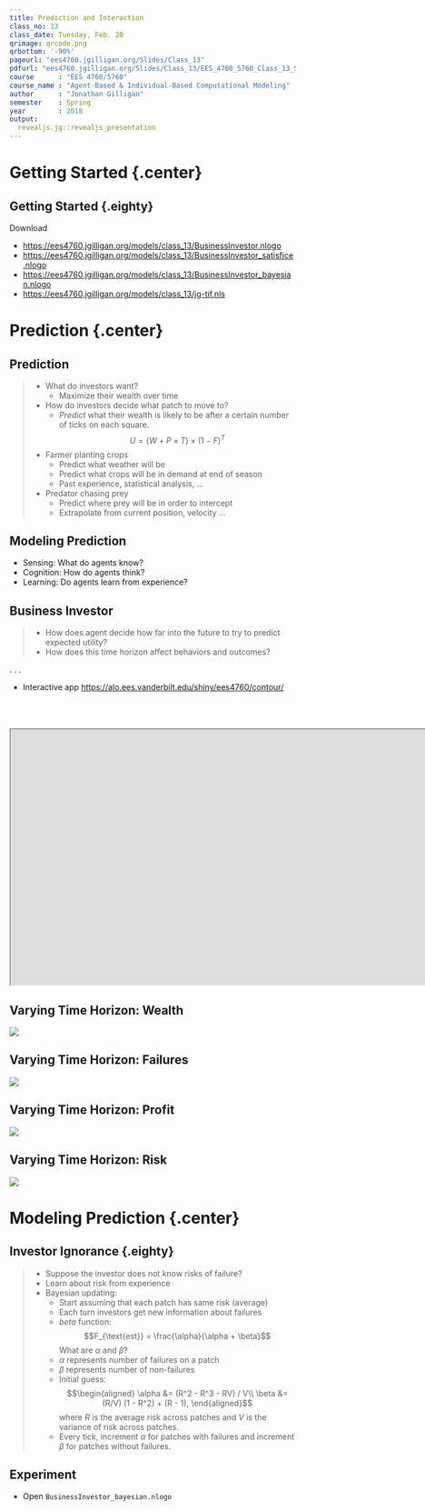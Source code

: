 ```yaml
---
title: Prediction and Interaction
class_no: 13
class_date: Tuesday, Feb. 20
qrimage: qrcode.png
qrbottom: '-90%'
pageurl: "ees4760.jgilligan.org/Slides/Class_13"
pdfurl: "ees4760.jgilligan.org/Slides/Class_13/EES_4760_5760_Class_13_Slides.pdf"
course      : "EES 4760/5760"
course_name : "Agent-Based & Individual-Based Computational Modeling"
author      : "Jonathan Gilligan"
semester    : Spring
year        : 2018
output:
  revealjs.jg::revealjs_presentation
---
```


# Getting Started {.center}

## Getting Started  {.eighty}

Download

* <https://ees4760.jgilligan.org/models/class_13/BusinessInvestor.nlogo>
* <https://ees4760.jgilligan.org/models/class_13/BusinessInvestor_satisfice.nlogo>
* <https://ees4760.jgilligan.org/models/class_13/BusinessInvestor_bayesian.nlogo>
* <https://ees4760.jgilligan.org/models/class_13/jg-tif.nls>

# Prediction {.center}

## Prediction

> * What do investors want?
>   * Maximize their wealth over time
> * How do investors decide what patch to move to?
>   * _Predict_ what their wealth is likely to be after a certain number of
      ticks on each square.
      $$ U = (W + P \times T) \times (1 - F)^T $$
> * Farmer planting crops
>   * Predict what weather will be
>   * Predict what crops will be in demand at end of season
>   * Past experience, statistical analysis, ...
> * Predator chasing prey
>   * Predict where prey will be in order to intercept
>   * Extrapolate from current position, velocity ...

## Modeling Prediction

* Sensing: What do agents know?
* Cognition: How do agents think?
* Learning: Do agents learn from experience?

## Business Investor

> * How does agent decide how far into the future to try to predict expected utility?
> * How does this time horizon affect behaviors and outcomes?


. . .


* Interactive app <https://alo.ees.vanderbilt.edu/shiny/ees4760/contour/>

<div  style="padding-top:50px;">
<iframe height=450 width=1800 src="https://alo.ees.vanderbilt.edu/shiny/ees4760/contour/">
Open app at <https://alo.ees.vanderbilt.edu/shiny/ees4760/contour/>
</iframe>
</div>

## Varying Time Horizon: Wealth



![](assets/fig/wealth-vs-horizon-detail-1.png)

## Varying Time Horizon: Failures

![](assets/fig/failures-vs-horizon-1.png)

## Varying Time Horizon: Profit

![](assets/fig/profit-vs-horizon-1.png)

## Varying Time Horizon: Risk

![](assets/fig/risk-vs-horizon-1.png)

# Modeling Prediction {.center}

## Investor Ignorance {.eighty}

> * Suppose the investor does not know risks of failure?
> * Learn about risk from experience
> * Bayesian updating:
>   * Start assuming that each patch has same risk (average)
>   * Each turn investors get new information about failures
>   * _beta_ function:
      $$F_{\text{est}} = \frac{\alpha}{\alpha + \beta}$$
      What are $\alpha$ and $\beta$?
>   * $\alpha$ represents number of failures on a patch
>   * $\beta$ represents number of non-failures
>   * Initial guess:
      $$\begin{aligned}
      \alpha &= (R^2 - R^3 - RV) / V\\
      \beta &= (R/V) (1 - R^2) + (R - 1),
      \end{aligned}$$
      where $R$ is the average risk across patches and
      $V$ is the variance of risk across patches.
>   * Every tick, increment $\alpha$ for patches with failures and increment
      $\beta$ for patches without failures.

## Experiment

* Open `BusinessInvestor_bayesian.nlogo`
